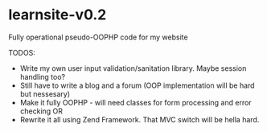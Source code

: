 learnsite-v0.2
==============

Fully operational pseudo-OOPHP code for my website

TODOS:

- Write my own user input validation/sanitation library. Maybe session handling too?
- Still have to write a blog and a forum (OOP implementation will be hard but nessesary)
- Make it fully OOPHP - will need classes for form processing and error checking
OR
- Rewrite it all using Zend Framework. That MVC switch will be hella hard. 



